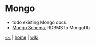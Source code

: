 # Mongo 

+ todo existing Mongo docs
+ [Mongo Schema](MongoSchema.md), RDBMS to MongoDb

[<<](../nosql.md) 
|
[home](../README.md) 
| 
[wiki](https://github.com/illegitimis/Tutorial/wiki)




